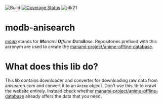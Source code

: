 ![Build](https://github.com/manami-project/modb-anisearch/actions/workflows/build.yml/badge.svg) [![Coverage Status](https://coveralls.io/repos/github/manami-project/modb-anisearch/badge.svg)](https://coveralls.io/github/manami-project/modb-anisearch) ![jdk21](https://img.shields.io/badge/jdk-21-informational)
# modb-anisearch
_[modb](https://github.com/manami-project?tab=repositories&q=modb&type=source)_ stands for _**M**anami **O**ffline **D**ata**B**ase_. Repositories prefixed with this acronym are used to create the [manami-project/anime-offline-database](https://github.com/manami-project/anime-offline-database).

# What does this lib do?
This lib contains downloader and converter for downloading raw data from anisearch.com and convert it to an `Anime` object.
Don't use this lib to crawl the website entirely. Instead check whether [manami-project/anime-offline-database](https://github.com/manami-project/anime-offline-database) already offers the data that you need.